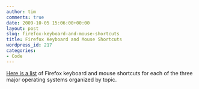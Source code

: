 ```yaml
---
author: tim
comments: true
date: 2009-10-05 15:06:00+00:00
layout: post
slug: firefox-keyboard-and-mouse-shortcuts
title: Firefox Keyboard and Mouse Shortcuts
wordpress_id: 217
categories:
- Code
---
```


[Here is a list](http://www.mouserunner.com/FF_Shortcuts1Printable.html) of Firefox keyboard and mouse shortcuts for each of the three major operating systems organized by topic.
